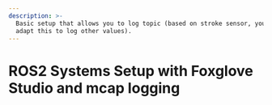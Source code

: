 ```yaml
---
description: >-
  Basic setup that allows you to log topic (based on stroke sensor, you can
  adapt this to log other values).
---
```


# ROS2 Systems Setup with Foxglove Studio and mcap logging

